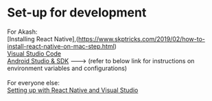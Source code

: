 # Set-up for development
For Akash:</br>
[Installing React Native],(https://www.skptricks.com/2019/02/how-to-install-react-native-on-mac-step.html)</br>
[Visual Studio Code](https://code.visualstudio.com/Download)</br>
[Android Studio & SDK](https://developer.android.com/studio/) ---> (refer to below link for instructions on environment variables and configurations)</br>
</br>
For everyone else:</br>
[Setting up with React Native and Visual Studio](https://www.ryadel.com/en/react-native-visual-studio-code-windows-hello-world-sample-app/)
